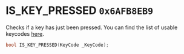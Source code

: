 # IS_KEY_PRESSED `0x6AFB8EB9`

Checks if a key has just been pressed. You can find the list of usable keycodes [here](#/page/game_reference/keyboard_keycodes).

```cpp
bool IS_KEY_PRESSED(KeyCode _KeyCode);
```